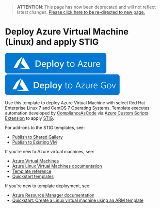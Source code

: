 > **ATTENTION**: This page has now been deprecated and will not reflect latest changes. [Please click here to be re-directed to new page.](https://docs.microsoft.com/en-us/azure/azure-government/documentation-government-stig-linux-vm)

# Deploy Azure Virtual Machine (Linux) and apply STIG

[![Deploy To Azure](https://raw.githubusercontent.com/Azure/azure-quickstart-templates/master/1-CONTRIBUTION-GUIDE/images/deploytoazure.svg?sanitize=true)](https://portal.azure.com/#create/Microsoft.Template/uri/https%3A%2F%2Fraw.githubusercontent.com%2FAzure%2Fato-toolkit%2Fmaster%2Fstig%2Flinux%2FmainTemplate.json/createUIDefinitionUri/https%3A%2F%2Fraw.githubusercontent.com%2FAzure%2Fato-toolkit%2Fmaster%2Fstig%2Flinux%2FcreateUiDefinition.json)
[![Deploy To Azure Gov](https://raw.githubusercontent.com/Azure/azure-quickstart-templates/master/1-CONTRIBUTION-GUIDE/images/deploytoazuregov.svg?sanitize=true)](https://portal.azure.us/#create/Microsoft.Template/uri/https%3A%2F%2Fraw.githubusercontent.com%2FAzure%2Fato-toolkit%2Fmaster%2Fstig%2Flinux%2FmainTemplate.json/createUIDefinitionUri/https%3A%2F%2Fraw.githubusercontent.com%2FAzure%2Fato-toolkit%2Fmaster%2Fstig%2Flinux%2FcreateUiDefinition.json)

Use this template to deploy Azure Virtual Machine with select Red Hat Enterprise Linux 7 and CentOS 7 Operating Systems. Template executes automation developed by [ComplianceAsCode](https://github.com/ComplianceAsCode/content) via [Azure Custom Scripts Extension](https://docs.microsoft.com/en-us/azure/virtual-machines/extensions/custom-script-linux) to apply [STIG](https://public.cyber.mil/stigs/).

For add-ons to the STIG templates, see:
- [Publish to Shared Gallery](https://github.com/Azure/ato-toolkit/blob/master/stig/windows/Publish-to-Shared-Gallery.md)
- [Publish to Existing VM](https://github.com/Azure/ato-toolkit/blob/master/stig/windows/Publish-to-Existing-VM.md)

If you're new to Azure virtual machines, see:

- [Azure Virtual Machines](https://azure.microsoft.com/services/virtual-machines/)
- [Azure Linux Virtual Machines documentation](https://docs.microsoft.com/azure/virtual-machines/linux/)
- [Template reference](https://docs.microsoft.com/azure/templates/microsoft.compute/allversions)
- [Quickstart templates](https://azure.microsoft.com/resources/templates/?resourceType=Microsoft.Compute&pageNumber=1&sort=Popular)

If you're new to template deployment, see:

- [Azure Resource Manager documentation](https://docs.microsoft.com/azure/azure-resource-manager/)
- [Quickstart: Create a Linux virtual machine using an ARM template](https://docs.microsoft.com/en-us/azure/virtual-machines/linux/quick-create-template)
